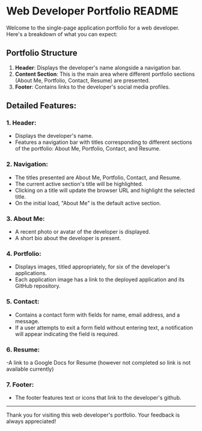 # Web Developer Portfolio README

Welcome to the single-page application portfolio for a web developer. Here's a breakdown of what you can expect:

## Portfolio Structure
1. **Header**: Displays the developer's name alongside a navigation bar.
2. **Content Section**: This is the main area where different portfolio sections (About Me, Portfolio, Contact, Resume) are presented.
3. **Footer**: Contains links to the developer's social media profiles.

## Detailed Features:

### 1. **Header**: 
- Displays the developer's name.
- Features a navigation bar with titles corresponding to different sections of the portfolio: About Me, Portfolio, Contact, and Resume.

### 2. **Navigation**: 
- The titles presented are About Me, Portfolio, Contact, and Resume.
- The current active section's title will be highlighted.
- Clicking on a title will update the browser URL and highlight the selected title.
- On the initial load, "About Me" is the default active section.

### 3. **About Me**: 
- A recent photo or avatar of the developer is displayed.
- A short bio about the developer is present.

### 4. **Portfolio**:
- Displays images, titled appropriately, for six of the developer's applications.
- Each application image has a link to the deployed application and its GitHub repository.

### 5. **Contact**:
- Contains a contact form with fields for name, email address, and a message.
- If a user attempts to exit a form field without entering text, a notification will appear indicating the field is required.

### 6. **Resume**:
-A link to a Google Docs for Resume (however not completed so link is not available currently)

### 7. **Footer**:
- The footer features text or icons that link to the developer's github.

---

Thank you for visiting this web developer's portfolio. Your feedback is always appreciated!
